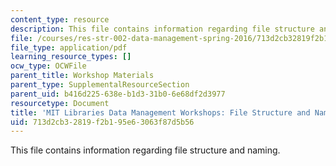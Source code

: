 ```yaml
---
content_type: resource
description: This file contains information regarding file structure and naming.
file: /courses/res-str-002-data-management-spring-2016/713d2cb32819f2b195e63063f87d5b56_MITRES_STR_002S16_FileStrc.pdf
file_type: application/pdf
learning_resource_types: []
ocw_type: OCWFile
parent_title: Workshop Materials
parent_type: SupplementalResourceSection
parent_uid: b416d225-638e-b1d3-31b0-6e68df2d3977
resourcetype: Document
title: 'MIT Libraries Data Management Workshops: File Structure and Naming'
uid: 713d2cb3-2819-f2b1-95e6-3063f87d5b56
---
```

This file contains information regarding file structure and naming.

